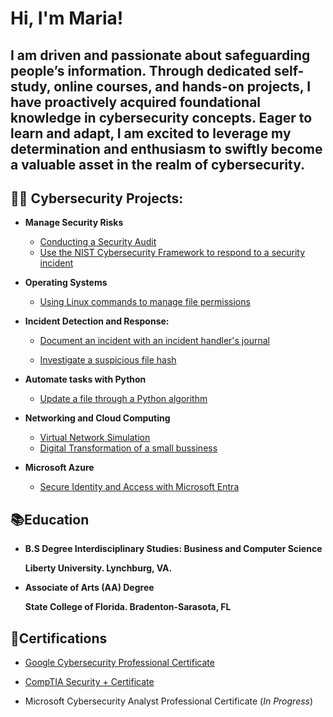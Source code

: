 <h1>Hi, I'm Maria! 
<h2>I am driven and passionate about safeguarding people’s information. Through dedicated self-study, online courses, and hands-on projects, I have proactively acquired foundational knowledge in cybersecurity concepts. Eager to learn and adapt, I am excited to leverage my determination and enthusiasm to swiftly become a valuable asset in the realm of cybersecurity.</h2>

 
<h2>👨‍💻 Cybersecurity Projects:</h2>

- <b>Manage Security Risks</b>
  - [Conducting a Security Audit](https://github.com/mmedinabet/Conduct-a-security-audit/tree/main)
  - [Use the NIST Cybersecurity Framework to respond to a security incident](https://github.com/mmedinabet/Use-the-NIST-Cybersecurity-Framework-to-respond-to-a-security-incident/tree/main)

- <b> Operating Systems</b>
  - [Using Linux commands to manage file permissions](https://github.com/mmedinabet/Using-Linux-commands-to-manage-file-permissions)
    
- <b> Incident Detection and Response:</b>

  - [Document an incident with an incident handler's journal](https://github.com/mmedinabet/Document-an-incident-with-an-incident-handler-s-journal/blob/main/README.md)
  
  - [Investigate a suspicious file hash](https://github.com/mmedinabet/Using-Linux-commands-to-manage-file-permissions) 

 - <b> Automate tasks with Python </b>
   - [Update a file through a Python algorithm](https://github.com/mmedinabet/Document-an-incident-with-an-incident-handler-s-journal/tree/main) 
    

  - <b> Networking and Cloud Computing </b>
    - [Virtual Network Simulation](https://github.com/mmedinabet/Virtual-network-simulation/tree/main)
    - [Digital Transformation of a small bussiness](https://github.com/mmedinabet/Digital-Transformation-)
   
  - <b> Microsoft Azure </b>
    - [Secure Identity and Access with Microsoft Entra](https://github.com/mmedinabet/Secure-Identity-and-Access-with-Microsoft-Entra-/tree/main)
  
<h2>📚Education </h2>

  - <b> B.S Degree Interdisciplinary Studies: Business and Computer Science
    
      Liberty University. Lynchburg, VA. </b>
  
  - <b> Associate of Arts (AA) Degree
    
      State College of Florida. Bradenton-Sarasota, FL </b>

<h2>📄Certifications</h2>

- [Google Cybersecurity Professional Certificate](https://www.coursera.org/account/accomplishments/specialization/certificate/ZGNSNQ6YYES7)
- [CompTIA Security + Certificate](https://www.credly.com/badges/8c5829b8-2ee6-49a6-9cad-07f83f91ed06/linked_in?t=s95og5)

- Microsoft Cybersecurity Analyst Professional Certificate     (*In Progress*)


<!--
**mmedinabet/mmedinabet** is a ✨ _special_ ✨ repository because its `README.md` (this file) appears on your GitHub profile.

